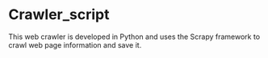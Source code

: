 # Crawler_script
This web crawler is developed in Python and uses the Scrapy framework to crawl web page information and save it.

